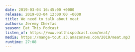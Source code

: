 ```yaml
---
date: 2019-03-04 16:45:00 +0000
release: 2019-03-04 12:00:00 +0000
title: We need to talk about meat
authors: Jeremy Cherfas
season: Eat This Podcast
listen_of: https://www.eatthispodcast.com/meat/
media: https://mange-tout.s3.amazonaws.com/2019/meat.mp3
runtime: 27:08
---
```

